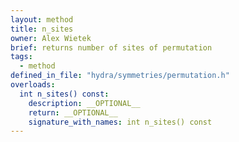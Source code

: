 ```yaml
---
layout: method
title: n_sites
owner: Alex Wietek
brief: returns number of sites of permutation
tags:
  - method
defined_in_file: "hydra/symmetries/permutation.h"
overloads:
  int n_sites() const:
    description: __OPTIONAL__
    return: __OPTIONAL__
    signature_with_names: int n_sites() const
---
```

